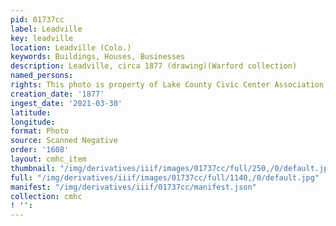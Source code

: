 ```yaml
---
pid: 01737cc
label: Leadville
key: leadville
location: Leadville (Colo.)
keywords: Buildings, Houses, Businesses
description: Leadville, circa 1877 (drawing)(Warford collection)
named_persons: 
rights: This photo is property of Lake County Civic Center Association.
creation_date: '1877'
ingest_date: '2021-03-30'
latitude: 
longitude: 
format: Photo
source: Scanned Negative
order: '1608'
layout: cmhc_item
thumbnail: "/img/derivatives/iiif/images/01737cc/full/250,/0/default.jpg"
full: "/img/derivatives/iiif/images/01737cc/full/1140,/0/default.jpg"
manifest: "/img/derivatives/iiif/01737cc/manifest.json"
collection: cmhc
! '': 
---
```

